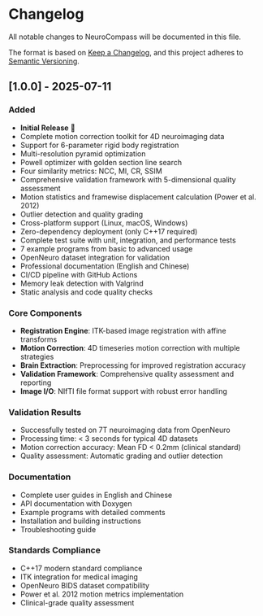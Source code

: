 # Changelog

All notable changes to NeuroCompass will be documented in this file.

The format is based on [Keep a Changelog](https://keepachangelog.com/en/1.0.0/),
and this project adheres to [Semantic Versioning](https://semver.org/spec/v2.0.0.html).

## [1.0.0] - 2025-07-11

### Added
- **Initial Release** 🎉
- Complete motion correction toolkit for 4D neuroimaging data
- Support for 6-parameter rigid body registration
- Multi-resolution pyramid optimization
- Powell optimizer with golden section line search
- Four similarity metrics: NCC, MI, CR, SSIM
- Comprehensive validation framework with 5-dimensional quality assessment
- Motion statistics and framewise displacement calculation (Power et al. 2012)
- Outlier detection and quality grading
- Cross-platform support (Linux, macOS, Windows)
- Zero-dependency deployment (only C++17 required)
- Complete test suite with unit, integration, and performance tests
- 7 example programs from basic to advanced usage
- OpenNeuro dataset integration for validation
- Professional documentation (English and Chinese)
- CI/CD pipeline with GitHub Actions
- Memory leak detection with Valgrind
- Static analysis and code quality checks

### Core Components
- **Registration Engine**: ITK-based image registration with affine transforms
- **Motion Correction**: 4D timeseries motion correction with multiple strategies
- **Brain Extraction**: Preprocessing for improved registration accuracy  
- **Validation Framework**: Comprehensive quality assessment and reporting
- **Image I/O**: NIfTI file format support with robust error handling

### Validation Results
- Successfully tested on 7T neuroimaging data from OpenNeuro
- Processing time: < 3 seconds for typical 4D datasets
- Motion correction accuracy: Mean FD < 0.2mm (clinical standard)
- Quality assessment: Automatic grading and outlier detection

### Documentation
- Complete user guides in English and Chinese
- API documentation with Doxygen
- Example programs with detailed comments
- Installation and building instructions
- Troubleshooting guide

### Standards Compliance
- C++17 modern standard compliance
- ITK integration for medical imaging
- OpenNeuro BIDS dataset compatibility
- Power et al. 2012 motion metrics implementation
- Clinical-grade quality assessment